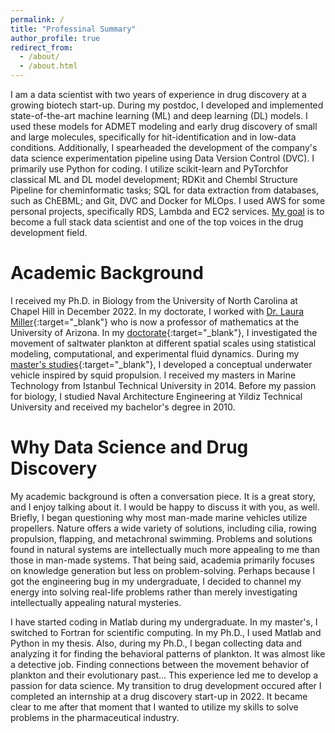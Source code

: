 ```yaml
---
permalink: /
title: "Professinal Summary"
author_profile: true
redirect_from: 
  - /about/
  - /about.html
---
```


I am a data scientist with two years of experience in drug discovery at a growing biotech start-up. During my postdoc, I developed and implemented state-of-the-art machine learning (ML) and deep learning (DL) models. I used these models for ADMET modeling and early drug discovery of small and large molecules, specifically for hit-identification and in low-data conditions. Additionally, I spearheaded the development of the company's data science experimentation pipeline using Data Version Control (DVC). I primarily use Python for coding. I utilize scikit-learn and PyTorchfor classical ML and DL model development; RDKit and Chembl Structure Pipeline for cheminformatic tasks; SQL for data extraction from databases, such as ChEBML; and Git, DVC and Docker for MLOps. I used AWS for some personal projects, specifically RDS, Lambda and EC2 services. <ins>My goal</ins> is to become a full stack data scientist and one of the top voices in the drug development field.

Academic Background
======
I received my Ph.D. in Biology from the University of North Carolina at Chapel Hill in December 2022. In my doctorate, I worked with [Dr. Laura Miller](https://sites.google.com/site/swimflypump/people/LauraMiller?authuser=0){:target="_blank"} who is now a professor of mathematics at the University of Arizona. In my [doctorate](https://www.proquest.com/openview/585899e9930f8d7d911d17674c69f0ba/1?pq-origsite=gscholar&cbl=18750&diss=y){:target="_blank"}, I investigated the movement of saltwater plankton at different spatial scales using statistical modeling, computational, and experimental fluid dynamics. During my [master's studies](https://polen.itu.edu.tr:8443/server/api/core/bitstreams/c85a391a-6158-43d5-81bd-3e0c4506f548/content){:target="_blank"}, I developed a conceptual underwater vehicle inspired by squid propulsion. I received my masters in Marine Technology from Istanbul Technical University in 2014. Before my passion for biology, I studied Naval Architecture Engineering at Yildiz Technical University and received my bachelor's degree in 2010.

Why Data Science and Drug Discovery
======
My academic background is often a conversation piece. It is a great story, and I enjoy talking about it. I would be happy to discuss it with you, as well. Briefly, I began questioning why most man-made marine vehicles utilize propellers. Nature offers a wide variety of solutions, including cilia, rowing propulsion, flapping, and metachronal swimming. Problems and solutions found in natural systems are intellectually much more appealing to me than those in man-made systems. That being said, academia primarily focuses on knowledge generation but less on problem-solving. Perhaps because I got the engineering bug in my undergraduate, I decided to channel my energy into solving real-life problems rather than merely investigating intellectually appealing natural mysteries.

I have started coding in Matlab during my undergraduate. In my master's, I switched to Fortran for scientific computing. In my Ph.D., I used Matlab and Python in my thesis. Also, during my Ph.D., I began collecting data and analyzing it for finding the behavioral patterns of plankton. It was almost like a detective job. Finding connections between the movement behavior of plankton and their evolutionary past... This experience led me to develop a passion for data science. My transition to drug development occured after I completed an internship at a drug discovery start-up in 2022. It became clear to me after that moment that I wanted to utilize my skills to solve problems in the pharmaceutical industry.